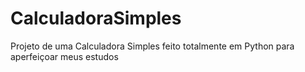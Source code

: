 # CalculadoraSimples
Projeto de uma Calculadora Simples feito totalmente em Python para aperfeiçoar meus estudos
